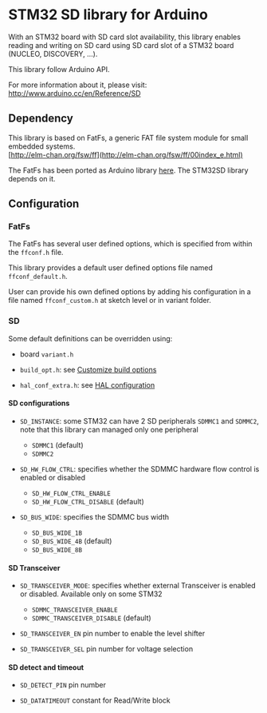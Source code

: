 # STM32 SD library for Arduino

With an STM32 board with SD card slot availability, this library enables
reading and writing on SD card using SD card slot of a STM32 board (NUCLEO, DISCOVERY, ...).

This library follow Arduino API.

For more information about it, please visit:
http://www.arduino.cc/en/Reference/SD

## Dependency

This library is based on FatFs, a generic FAT file system module for small embedded systems.  
[http://elm-chan.org/fsw/ff](http://elm-chan.org/fsw/ff/00index_e.html)

The FatFs has been ported as Arduino library [here](https://github.com/stm32duino/FatFs).
The STM32SD library depends on it.

## Configuration

### FatFs
The FatFs has several user defined options, which is specified from within the `ffconf.h` file.

This library provides a default user defined options file named `ffconf_default.h`.

User can provide his own defined options by adding his configuration in a file named
`ffconf_custom.h` at sketch level or in variant folder.

### SD

Some default definitions can be overridden using:
 * board `variant.h`
 * `build_opt.h`: see [Customize build options](https://github.com/stm32duino/wiki/wiki/Customize-build-options-using-build_opt.h)

 * `hal_conf_extra.h`: see [HAL configuration](https://github.com/stm32duino/wiki/wiki/HAL-configuration)


#### SD configurations

* `SD_INSTANCE`: some STM32 can have 2 SD peripherals `SDMMC1` and `SDMMC2`, note that this library can managed only one peripheral
  * `SDMMC1` (default)
  * `SDMMC2`

* `SD_HW_FLOW_CTRL`: specifies whether the SDMMC hardware flow control is enabled or disabled
  * `SD_HW_FLOW_CTRL_ENABLE`
  * `SD_HW_FLOW_CTRL_DISABLE` (default)

* `SD_BUS_WIDE`: specifies the SDMMC bus width
  * `SD_BUS_WIDE_1B`
  * `SD_BUS_WIDE_4B` (default)
  * `SD_BUS_WIDE_8B`

#### SD Transceiver

* `SD_TRANSCEIVER_MODE`: specifies whether external Transceiver is enabled or disabled. Available only on some STM32
  * `SDMMC_TRANSCEIVER_ENABLE`
  * `SDMMC_TRANSCEIVER_DISABLE` (default)

* `SD_TRANSCEIVER_EN` pin number to enable the level shifter
* `SD_TRANSCEIVER_SEL` pin number for voltage selection

#### SD detect and timeout
* `SD_DETECT_PIN` pin number

* `SD_DATATIMEOUT` constant for Read/Write block